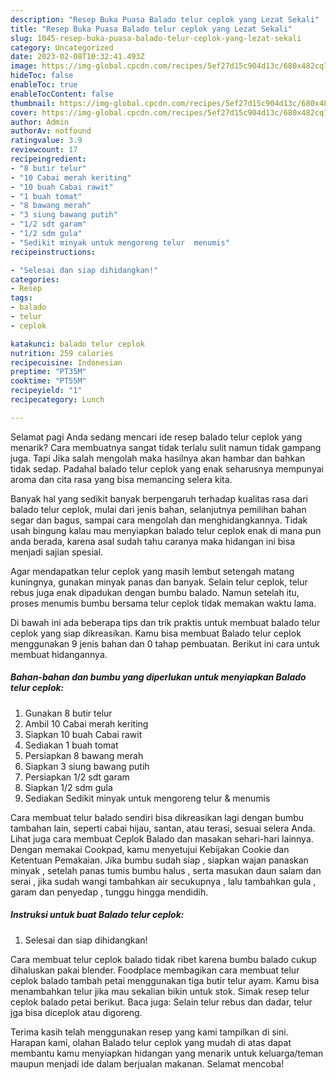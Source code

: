 ```yaml
---
description: "Resep Buka Puasa Balado telur ceplok yang Lezat Sekali"
title: "Resep Buka Puasa Balado telur ceplok yang Lezat Sekali"
slug: 1045-resep-buka-puasa-balado-telur-ceplok-yang-lezat-sekali
category: Uncategorized
date: 2023-02-08T10:32:41.493Z
image: https://img-global.cpcdn.com/recipes/5ef27d15c904d13c/680x482cq70/balado-telur-ceplok-foto-resep-utama.jpg
hideToc: false
enableToc: true
enableTocContent: false
thumbnail: https://img-global.cpcdn.com/recipes/5ef27d15c904d13c/680x482cq70/balado-telur-ceplok-foto-resep-utama.jpg
cover: https://img-global.cpcdn.com/recipes/5ef27d15c904d13c/680x482cq70/balado-telur-ceplok-foto-resep-utama.jpg
author: Admin
authorAv: notfound
ratingvalue: 3.9
reviewcount: 17
recipeingredient:
- "8 butir telur"
- "10 Cabai merah keriting"
- "10 buah Cabai rawit"
- "1 buah tomat"
- "8 bawang merah"
- "3 siung bawang putih"
- "1/2 sdt garam"
- "1/2 sdm gula"
- "Sedikit minyak untuk mengoreng telur  menumis"
recipeinstructions:

- "Selesai dan siap dihidangkan!"
categories:
- Resep
tags:
- balado
- telur
- ceplok

katakunci: balado telur ceplok 
nutrition: 259 calories
recipecuisine: Indonesian
preptime: "PT35M"
cooktime: "PT55M"
recipeyield: "1"
recipecategory: Lunch

---
```



Selamat pagi Anda sedang mencari ide resep balado telur ceplok yang menarik? Cara membuatnya sangat tidak terlalu sulit namun tidak gampang juga. Tapi Jika salah mengolah maka hasilnya akan hambar dan bahkan tidak sedap. Padahal balado telur ceplok yang enak seharusnya mempunyai aroma dan cita rasa yang bisa memancing selera kita.


Banyak hal yang sedikit banyak berpengaruh terhadap kualitas rasa dari balado telur ceplok, mulai dari jenis bahan, selanjutnya pemilihan bahan segar dan bagus, sampai cara mengolah dan menghidangkannya. Tidak usah bingung kalau mau menyiapkan balado telur ceplok enak di mana pun anda berada, karena asal sudah tahu caranya maka hidangan ini bisa menjadi sajian spesial.

Agar mendapatkan telur ceplok yang masih lembut setengah matang kuningnya, gunakan minyak panas dan banyak. Selain telur ceplok, telur rebus juga enak dipadukan dengan bumbu balado. Namun setelah itu, proses menumis bumbu bersama telur ceplok tidak memakan waktu lama.


Di bawah ini ada beberapa tips dan trik praktis untuk membuat balado telur ceplok yang siap dikreasikan. Kamu bisa membuat Balado telur ceplok menggunakan 9 jenis bahan dan 0 tahap pembuatan. Berikut ini cara untuk membuat hidangannya.

<!--inarticleads1-->

##### Bahan-bahan dan bumbu yang diperlukan untuk menyiapkan Balado telur ceplok:

1. Gunakan 8 butir telur
1. Ambil 10 Cabai merah keriting
1. Siapkan 10 buah Cabai rawit
1. Sediakan 1 buah tomat
1. Persiapkan 8 bawang merah
1. Siapkan 3 siung bawang putih
1. Persiapkan 1/2 sdt garam
1. Siapkan 1/2 sdm gula
1. Sediakan Sedikit minyak untuk mengoreng telur &amp; menumis


Cara membuat telur balado sendiri bisa dikreasikan lagi dengan bumbu tambahan lain, seperti cabai hijau, santan, atau terasi, sesuai selera Anda. Lihat juga cara membuat Ceplok Balado dan masakan sehari-hari lainnya. Dengan memakai Cookpad, kamu menyetujui Kebijakan Cookie dan Ketentuan Pemakaian. Jika bumbu sudah siap , siapkan wajan panaskan minyak , setelah panas tumis bumbu halus , serta masukan daun salam dan serai , jika sudah wangi tambahkan air secukupnya , lalu tambahkan gula , garam dan penyedap , tunggu hingga mendidih. 

<!--inarticleads2-->

##### Instruksi untuk buat Balado telur ceplok:


1. Selesai dan siap dihidangkan!

Cara membuat telur ceplok balado tidak ribet karena bumbu balado cukup dihaluskan pakai blender. Foodplace membagikan cara membuat telur ceplok balado tambah petai menggunakan tiga butir telur ayam. Kamu bisa menambahkan telur jika mau sekalian bikin untuk stok. Simak resep telur ceplok balado petai berikut. Baca juga: Selain telur rebus dan dadar, telur jga bisa diceplok atau digoreng. 

Terima kasih telah menggunakan resep yang kami tampilkan di sini. Harapan kami, olahan Balado telur ceplok yang mudah di atas dapat membantu kamu menyiapkan hidangan yang menarik untuk keluarga/teman maupun menjadi ide dalam berjualan makanan. Selamat mencoba!
